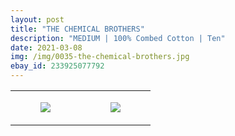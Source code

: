 ```yaml
---
layout: post
title: "THE CHEMICAL BROTHERS"
description: "MEDIUM | 100% Combed Cotton | Ten"
date: 2021-03-08
img: /img/0035-the-chemical-brothers.jpg
ebay_id: 233925077792
---
```




<table style="width:100%;"><tr><td style="vertical-align:top;">
      <figure class="tmblr-full" data-orig-height="2048" data-orig-width="1365" data-orig-src="https://concertshirts.netlify.app/shirts/0035/0035-01.jpg"><img src="https://64.media.tumblr.com/30045e1c2730d45c9511bffd262c7da1/d50f6a41667979f0-61/s540x810/7e47d14a62de60c26874ec99e995abab1a96614c.jpg" data-orig-height="2048" data-orig-width="1365" data-orig-src="https://concertshirts.netlify.app/shirts/0035/0035-01.jpg"/></figure></td>
    <td style="vertical-align:top;">
      <figure class="tmblr-full" data-orig-height="2048" data-orig-width="1365" data-orig-src="https://concertshirts.netlify.app/shirts/0035/0035-02.jpg"><img src="https://64.media.tumblr.com/a2ea086dd024f4c63c73be8497fe9ec2/d50f6a41667979f0-b4/s540x810/9cc3595e41507b5c56705b22d3e1f81516189288.jpg" data-orig-height="2048" data-orig-width="1365" data-orig-src="https://concertshirts.netlify.app/shirts/0035/0035-02.jpg"/></figure></td>
  </tr></table>
